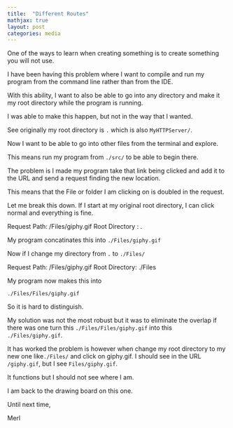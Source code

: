 ```yaml
---
title:  "Different Routes"
mathjax: true
layout: post
categories: media
---
```


One of the ways to learn when creating something is to create something you will not use.

I have been having this problem where I want to compile and run my program from the command line rather than from the IDE.

With this ability, I want to also be able to go into any directory and make it my root directory while the program is running.

I was able to make this happen, but not in the way that I wanted.

See originally my root directory is `.` which is also `MyHTTPServer/`.

Now I want to be able to go into other files from the terminal and explore.

This means run my program from `./src/` to be able to begin there.


The problem is I made my program take that link being clicked and add it to the URL and send a request finding the new location.

This means that the File or folder I am clicking on is doubled in the request.

Let me break this down. If I start at my original root directory, I can click normal and everything is fine.

Request Path: /Files/giphy.gif
Root Directory : .

My program concatinates this into `./Files/giphy.gif`

Now if I change my directory from `.` to `./Files/`

  Request Path: /Files/giphy.gif
  Root Directory: ./Files

My program now makes this into

`./Files/Files/giphy.gif`

So it is hard to distinguish.

My solution was not the most robust but it was to eliminate the overlap if there was one turn this
`./Files/Files/giphy.gif` into this `./Files/giphy.gif`.


It has worked the problem is however when change my root directory to my new one like`./Files/` and click on giphy.gif. I should see in the URL `/giphy.gif`, but I see `Files/giphy.gif`.

It functions but I should not see where I am.

I am back to the drawing board on this one.

Until next time,

Merl
